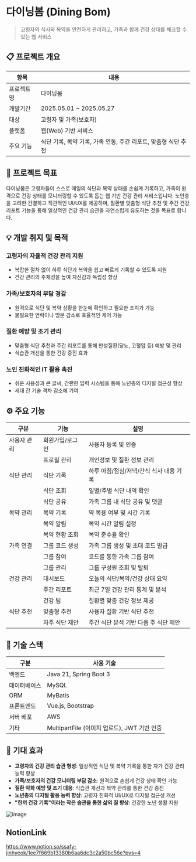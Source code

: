
# 다이닝봄 (Dining Bom)



> 고령자의 식사와 복약을 안전하게 관리하고, 가족과 함께 건강 상태를 체크할 수 있는 웹 서비스

## 📋 프로젝트 개요

| 항목 | 내용 |
|------|------|
| 프로젝트명 | 다이닝봄 |
| 개발기간 | 2025.05.01 ~  2025.05.27 |
| 대상 | 고령자 및 가족(보호자) |
| 플랫폼 | 웹(Web) 기반 서비스 |
| 주요 기능 | 식단 기록, 복약 기록, 가족 연동, 주간 리포트, 맞춤형 식단 추천 |

## 🎯 프로젝트 목표

다이닝봄은 고령자들이 스스로 매일의 식단과 복약 상태를 손쉽게 기록하고, 가족이 원격으로 건강 상태를 모니터링할 수 있도록 돕는 웹 기반 건강 관리 서비스입니다. 노인층을 고려한 간결하고 직관적인 UI/UX를 제공하며, 질환별 맞춤형 식단 추천 및 주간 건강 리포트 기능을 통해 일상적인 건강 관리 습관을 자연스럽게 유도하는 것을 목표로 합니다.

## 💡 개발 취지 및 목적

### 고령자의 자율적 건강 관리 지원
- 복잡한 절차 없이 하루 식단과 복약을 쉽고 빠르게 기록할 수 있도록 지원
- 건강 관리의 주체성을 높여 자신감과 독립성 향상

### 가족/보호자의 부담 경감
- 원격으로 식단 및 복약 상황을 한눈에 확인하고 필요한 조치가 가능
- 불필요한 연락이나 방문 감소로 효율적인 케어 가능

### 질환 예방 및 조기 관리
- 맞춤형 식단 추천과 주간 리포트를 통해 만성질환(당뇨, 고혈압 등) 예방 및 관리
- 식습관 개선을 통한 건강 증진 효과

### 노인 친화적인 IT 활용 촉진
- 쉬운 사용성과 큰 글씨, 간편한 입력 시스템을 통해 노년층의 디지털 접근성 향상
- 세대 간 기술 격차 감소에 기여

## ⚙️ 주요 기능

| 구분 | 기능 | 설명 |
|------|------|------|
| 사용자 관리 | 회원가입/로그인 | 사용자 등록 및 인증 |
| | 프로필 관리 | 개인정보 및 질환 정보 관리 |
| 식단 관리 | 식단 기록 | 하루 아침/점심/저녁/간식 식사 내용 기록 |
| | 식단 조회 | 일별/주별 식단 내역 확인 |
| | 식단 공유 | 가족 그룹 내 식단 공유 및 댓글 |
| 복약 관리 | 복약 기록 | 약 복용 여부 및 시간 기록 |
| | 복약 알림 | 복약 시간 알림 설정 |
| | 복약 현황 조회 | 복약 준수율 확인 |
| 가족 연결 | 그룹 코드 생성 | 가족 그룹 생성 및 초대 코드 발급 |
| | 그룹 참여 | 코드를 통한 가족 그룹 참여 |
| | 그룹 관리 | 그룹 구성원 조회 및 탈퇴 |
| 건강 관리 | 대시보드 | 오늘의 식단/복약/건강 상태 요약 |
| | 주간 리포트 | 최근 7일 건강 관리 통계 및 분석 |
| | 건강 팁 | 질환별 맞춤 건강 정보 제공 |
| 식단 추천 | 맞춤형 추천 | 사용자 질환 기반 식단 추천 |
| | 차주 식단 제안 | 주간 식단 분석 기반 다음 주 식단 제안 |


## 🔧 기술 스택

| 구분 | 사용 기술 |
|------|------|
| 백엔드 | Java 21, Spring Boot 3 |
| 데이터베이스 | MySQL |
| ORM | MyBatis |
| 프론트엔드 | Vue.js, Bootstrap |
| 서버 배포 | AWS |
| 기타 | MultipartFile (이미지 업로드), JWT 기반 인증 |

## 🌟 기대 효과
- **고령자의 건강 관리 습관 형성**: 일상적인 식단 및 복약 기록을 통한 자가 건강 관리 능력 향상
- **가족/보호자의 건강 모니터링 부담 감소**: 원격으로 손쉽게 건강 상태 확인 가능
- **질환 악화 예방 및 조기 대응**: 식습관 개선과 복약 관리를 통한 건강 증진
- **노년층의 디지털 활용 능력 향상**: 고령자 친화적 UI/UX로 디지털 접근성 개선
- **"한끼 건강 기록"이라는 작은 습관을 통한 삶의 질 향상**: 건강한 노년 생활 지원

![image](https://github.com/user-attachments/assets/30a91e3f-4dbe-4ee9-b3af-182e2ecb0949)


## NotionLink
https://www.notion.so/ssafy-jinhyeok/1ee7f669b13380b6aa6dc3c2a50bc56e?pvs=4
